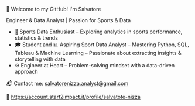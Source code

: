 👋 Welcome to my GitHub! I'm Salvatore

Engineer & Data Analyst | Passion for Sports & Data

- 🏅 Sports Data Enthusiast – Exploring analytics in sports performance, statistics & trends
- 🎓 Student and 📊 Aspiring Sport Data Analyst – Mastering Python, SQL, Tableau & Machine Learning
                                           – Passionate about extracting insights & storytelling with data
- ⚙️ Engineer at Heart – Problem-solving mindset with a data-driven approach

📬 Contact me: salvatorenizza.analyst@gmail.com

🚀 https://account.start2impact.it/profile/salvatote-nizza

<!---
Salvatore-Nizza/Salvatore-Nizza is a ✨ special ✨ repository because its `README.md` (this file) appears on your GitHub profile.
You can click the Preview link to take a look at your changes.
--->

